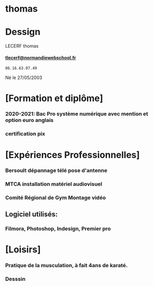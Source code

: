 # thomas
# Dessign




LECERF
thomas
#### tlecerf@normandiewebschool.fr
    06.16.63.07.49
Né le 27/05/2003

# [Formation et diplôme]

### 2020-2021: Bac Pro système numérique avec mention et option euro anglais

### certification pix

# [Expériences Professionnelles]

### Bersoult dépannage télé pose d'antenne
### MTCA installation matériel audiovisuel
### Comité Régional de Gym Montage vidéo

## Logiciel utilisés:

### Filmora, Photoshop, Indesign, Premier pro

# [Loisirs]

### Pratique de la musculation, à fait 4ans de karaté.

### Desssin
